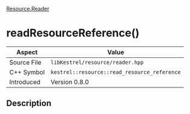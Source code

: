 [Resource.Reader](index)
# readResourceReference()
| Aspect | Value |
| --- | --- |
| Source File | `libKestrel/resource/reader.hpp` |
| C++ Symbol | `kestrel::resource::read_resource_reference` |
| Introduced | Version 0.8.0 |
## Description

